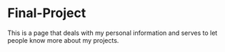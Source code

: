 # Final-Project
This is a page that deals with my personal information and serves to let people know more about my projects.

